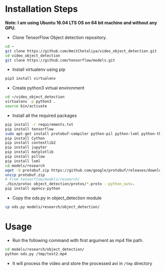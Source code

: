 # Installation Steps

**Note: I am using Ubuntu 16.04 LTS OS on 64 bit machine and without any GPU.**

* Clone TensorFlow Object detection repository.

```bash
cd ~
git clone https://github.com/AmitChotaliya/video_object_detection.git
cd video_object_detection
git clone https://github.com/tensorflow/models.git
```

* Install virtualenv using pip

```bash
pip3 install virtualenv
```

* Create python3 virtual environment

```bash
cd ~/video_object_detection
virtualenv -p python3 .
source bin/activate
```

* Install  all the required packages

```bash
pip install -r requirements.txt
pip install tensorflow
sudo apt-get install protobuf-compiler python-pil python-lxml python-tk
pip install Cython
pip install contextlib2
pip install jupyter
pip install matplotlib
pip install pillow
pip install lxml
cd models/research
wget -O protobuf.zip https://github.com/google/protobuf/releases/download/v3.6.1/protoc-3.6.1-linux-x86_64.zip
unzip protobuf.zip
# From tensorflow/models/research/
./bin/protoc object_detection/protos/*.proto --python_out=.
pip install opencv-python
```

* Copy the ods.py in object_detection module

```bash
cp ods.py models/research/object_detection/
```


# Usage

* Run the following command with first argument as mp4 file path.

```bash
cd models/research/object_detection/
python ods.py /tmp/test2.mp4
```
* It will process the video and store the processed avi in `/tmp` directory

